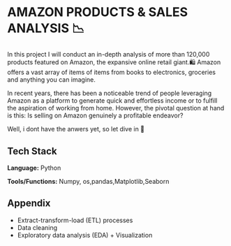 

# AMAZON PRODUCTS & SALES ANALYSIS  📉

###

In this project I will conduct an in-depth analysis of more than 120,000 products featured on Amazon, the expansive online retail giant.🛍️ Amazon offers a vast array of items of items from books to electronics, groceries and anything you can imagine.

In recent years, there has been a noticeable trend of people leveraging Amazon as a platform to generate quick and effortless income or to fulfill the aspiration of working from home. However, the pivotal question at hand is this: Is selling on Amazon genuinely a profitable endeavor?

Well, i dont have the anwers yet, so let dive in 🚀

## Tech Stack

**Language:** Python

**Tools/Functions:** Numpy, os,pandas,Matplotlib,Seaborn

## Appendix

* Extract-transform-load (ETL) processes
* Data cleaning
* Exploratory data analysis (EDA) + Visualization
